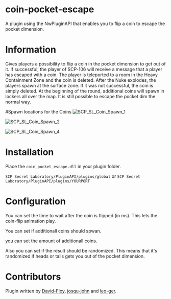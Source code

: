 # coin-pocket-escape
A plugin using the NwPluginAPI that enables you to flip a coin to escape the pocket dimension. 

# Information
Gives players a possibility to flip a coin in the pocket dimension to get out of it.
If successful, the player of SCP-106 will receive a message that a player has escaped with a coin.
The player is teleported to a room in the Heavy Containment Zone and the coin is deleted.
After the Nuke explodes, the players spawn at the surface zone.
If it was not successful, the coin is simply deleted. 
At the beginning of the round, additional coins will spawn in lockers all over the map.
It is still possible to escape the pocket dim the normal way.

#Spawn locations for the Coins
![SCP_SL_Coin_Spawn_1](https://github.com/leo-ger/coin-pocket-escape/assets/123889521/86b0afbe-eb27-4cca-9cd5-06175e4f9766)

![SCP_SL_Coin_Spawn_2](https://github.com/leo-ger/coin-pocket-escape/assets/123889521/ffb97bbc-98ce-49ae-b407-a1ae0961e5da)

![SCP_SL_Coin_Spawn_4](https://github.com/leo-ger/coin-pocket-escape/assets/123889521/d59d0de4-6c0d-4e47-afd4-9663f3f040fe)


# Installation
Place the `coin_pocket_escape.dll` in your plugin folder.

`SCP Secret Laboratory/PluginAPI/plugins/global` or `SCP Secret Laboratory/PluginAPI/plugins/YOURPORT`

# Configuration
You can set the time to wait after the coin is flipped (in ms). This lets the coin-flip animation play.

You can set if additionall coins should spwan.

you can set the amount of additionall coins.

Also you can set if the result should be randomized. This means that it's randomized if heads or tails gets you out of the pocket dimension.

# Contributors 
Plugin written by [David-Floy](https://github.com/David-Floy), [josqu-john](https://github.com/josqu-john) and [leo-ger](https://github.com/leo-ger).
